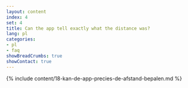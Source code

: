 ```yaml
---
layout: content
index: 4
set: 4
title: Can the app tell exactly what the distance was?
lang: pl
categories:
- pl
- faq
showBreadCrumbs: true
showContact: true
---
```

{% include content/18-kan-de-app-precies-de-afstand-bepalen.md %}
